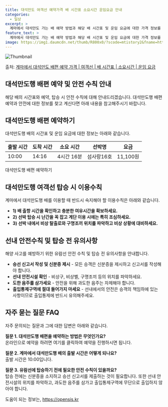 ```yaml
---
title: 대석만도 여객선 예약가격 배 시간표 소요시간 운임요금 안내
categories:
  - 일상
excerpt: >
  계마에서 대석만도 가는 배 예약 방법과 해당 배 시간표 및 운임 요금에 대한 가격 정보를 안내 드리겠습니다. 안전하고 재밋는 대석만도행 여행을 위해 아래 정보 참고하시기 바랍니다. 대석만도행 배편 예약하기 👈 클릭계마에서 대석만도행 배 시간표출발 시간도착 시간소요 시간선박명요금10:0014:164시간 16분섬사랑16호11,100원대석만도행 배편 예약하기 👈 클릭계마에서 대석만도행 여객선 탑승 시 이용수칙계마에서 대석만도행 배를 이용할 때 반드시 숙지해야 할 이용수칙에 대해 안내합니다. 중요한 내용: 1) 배 출항 시간을 확인하고 충분한 여유시간을 확보하세요. 사람들이 몰리는 혼잡을 피하기 위해 선박 출항 전 매표소를 방문해주세요. 2) 선박 탑승 시 난간을 꼭 잡고 계단 이용 시에는 특히 조심하세요. 3..
feature_text: >
  계마에서 대석만도 가는 배 예약 방법과 해당 배 시간표 및 운임 요금에 대한 가격 정보를 안내 드리겠습니다. 안전하고 재밋는 대석만도행 여행을 위해 아래 정보 참고하시기 바랍니다. 대석만도행 배편 예약하기 👈 클릭계마에서 대석만도행 배 시간표출발 시간도착 시간소요 시간선박명요금10:0014:164시간 16분섬사랑16호11,100원대석만도행 배편 예약하기 👈 클릭계마에서 대석만도행 여객선 탑승 시 이용수칙계마에서 대석만도행 배를 이용할 때 반드시 숙지해야 할 이용수칙에 대해 안내합니다. 중요한 내용: 1) 배 출항 시간을 확인하고 충분한 여유시간을 확보하세요. 사람들이 몰리는 혼잡을 피하기 위해 선박 출항 전 매표소를 방문해주세요. 2) 선박 탑승 시 난간을 꼭 잡고 계단 이용 시에는 특히 조심하세요. 3..
image: https://img1.daumcdn.net/thumb/R800x0/?scode=mtistory2&fname=https%3A%2F%2Fblog.kakaocdn.net%2Fdn%2FzUosD%2FbtsHCoLJFue%2FjcVp9lL6d6VgRbK2FSb9J1%2Fimg.jpg
---
```


![Thumbnail](https://img1.daumcdn.net/thumb/R800x0/?scode=mtistory2&fname=https%3A%2F%2Fblog.kakaocdn.net%2Fdn%2FzUosD%2FbtsHCoLJFue%2FjcVp9lL6d6VgRbK2FSb9J1%2Fimg.jpg)

<p>출처: <a href="https://opensis.kr/entry/%EA%B3%84%EB%A7%88%EC%97%90%EC%84%9C-%EB%8C%80%EC%84%9D%EB%A7%8C%EB%8F%84-%EB%B0%B0%ED%8E%B8-%EC%98%88%EC%95%BD-%EA%B0%80%EA%B2%A9-%EC%97%AC%EA%B0%9D%EC%84%A0-%EB%B0%B0-%EC%8B%9C%EA%B0%84%ED%91%9C-%EC%86%8C%EC%9A%94%EC%8B%9C%EA%B0%84-%EC%9A%B4%EC%9E%84-%EC%9A%94%EA%B8%88" rel="dofollow">계마에서 대석만도 배편 예약 가격 | 여객선 | 배 시간표 | 소요시간 | 운임 요금</a> </p>

## 대석만도행 배편 예약 및 안전 수칙 안내

해당 배의 시간표와 예약, 탑승 시 안전 수칙에 대해 안내드리겠습니다. 대석만도행 배편 예약과 안전에 대한 정보를 찾고 계신다면 아래 내용을
참고해주시기 바랍니다.

## 대석만도행 배편 예약하기

대석만도행 배의 시간표 및 운임 요금에 대한 정보는 아래와 같습니다.

**출발 시간** | **도착 시간** | **소요 시간** | **선박명** | **요금**  
---|---|---|---|---  
10:00 | 14:16 | 4시간 16분 | 섬사랑16호 | 11,100원  
  
대석만도행 배편 예약하기

## 대석만도행 여객선 탑승 시 이용수칙

계마에서 대석만도행 배를 이용할 때 반드시 숙지해야 할 이용수칙은 아래와 같습니다.

  * **1) 배 출항 시간을 확인하고 충분한 여유시간을 확보하세요.**
  * **2) 선박 탑승 시 난간을 꼭 잡고 계단 이용 시에는 특히 조심하세요.**
  * **3) 선박 내에서 비상 탈출로와 구명조끼 위치를 파악하고 비상 상황에 대비하세요.**

## 선내 안전수칙 및 탑승 전 유의사항

해양 사고를 예방하기 위한 유람선 안전 수칙 및 탑승 전 유의사항을 안내합니다.

  * **승선 신고서 작성 및 신분증 제시** \- 모든 승객은 신분증을 제시하고 신고서를 작성해야 합니다.
  * **선내 안전시설 확인** \- 비상구, 비상벨, 구명조끼 등의 위치를 파악하세요.
  * **도한 음주를 삼가세요** \- 안전을 위해 과도한 음주는 자제해야 합니다.
  * **출입통제구역에 절대 들어가지 마세요** \- 선내에서의 안전은 승객의 책임하에 있는 사항이므로 출입통제에 반드시 유의해주세요.

## 자주 묻는 질문 FAQ

자주 문의되는 질문과 그에 대한 답변은 아래와 같습니다.

**질문 1. 대석만도행 배편을 예약하는 방법은 무엇인가요?**  
온라인으로 예약을 하려면 여기를 클릭하여 예약을 진행하시면 됩니다.

**질문 2. 계마에서 대석만도행 배의 출발 시간은 어떻게 되나요?**  
출발 시간은 10:00입니다.

**질문 3. 유람선에 탑승하기 전에 필요한 안전 수칙이 있을까요?**  
탑승 전에는 신분증을 소지하고 승선 신고서를 제출하는 것이 필요합니다. 또한 선내 안전시설의 위치를 파악하고, 과도한 음주를 삼가고
출입통제구역에 무단으로 출입하지 않아야 합니다.



 

도움이 되는 정보는, <a href="https://opensis.kr" rel="dofollow">https://opensis.kr</a>


